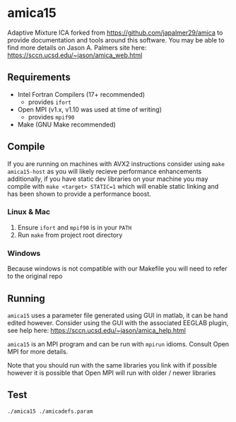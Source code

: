 # amica15

Adaptive Mixture ICA forked from https://github.com/japalmer29/amica to provide documentation and tools around this software. You may be able to find more details on Jason A. Palmers site here: https://sccn.ucsd.edu/~jason/amica_web.html

## Requirements

- Intel Fortran Compilers (17+ recommended)
  - provides `ifort`
- Open MPI (v1.x, v1.10 was used at time of writing)
  - provides `mpif90`
- Make (GNU Make recommended)

## Compile

If you are running on machines with AVX2 instructions consider using `make amica15-host` as you will likely recieve performance enhancements additionally, if you have static dev libraries on your machine you may compile with `make <target> STATIC=1` which will enable static linking and has been shown to provide a performance boost.  

### Linux & Mac

1. Ensure `ifort` and `mpif90` is in your `PATH`
2. Run `make` from project root directory

### Windows

Because windows is not compatible with our Makefile you will need to
refer to the original repo

## Running

`amica15` uses a parameter file generated using GUI in matlab, it can be hand edited however. Consider using the GUI with the associated EEGLAB plugin, see help here: https://sccn.ucsd.edu/~jason/amica_help.html

`amica15` is an MPI program and can be run with `mpirun` idioms. Consult Open MPI for more details.

Note that you should run with the same libraries you link with if possible however  it is possible that Open MPI will run with older / newer libraries

## Test

```
./amica15 ./amicadefs.param
```
